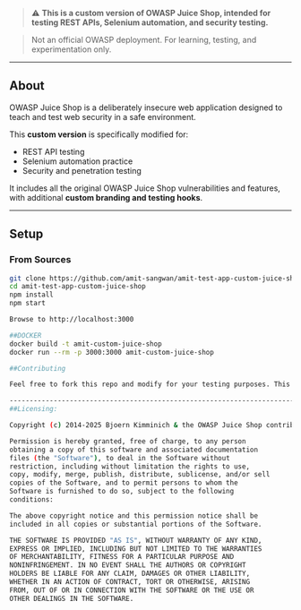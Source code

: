 
> ⚠️ **This is a custom version of OWASP Juice Shop, intended for testing REST APIs, Selenium automation, and security testing.**  

> Not an official OWASP deployment. For learning, testing, and experimentation only.


---

## About

OWASP Juice Shop is a deliberately insecure web application designed to teach and test web security in a safe environment.  

This **custom version** is specifically modified for:

- REST API testing  
- Selenium automation practice  
- Security and penetration testing  

It includes all the original OWASP Juice Shop vulnerabilities and features, with additional **custom branding and testing hooks**.

---

## Setup

### From Sources

```bash
git clone https://github.com/amit-sangwan/amit-test-app-custom-juice-shop.git
cd amit-test-app-custom-juice-shop
npm install
npm start

Browse to http://localhost:3000

##DOCKER
docker build -t amit-custom-juice-shop
docker run --rm -p 3000:3000 amit-custom-juice-shop

##Contributing

Feel free to fork this repo and modify for your testing purposes. This version is primarily for personal and team experimentation.

---------------------------------------------------------------------------------------------------------------------------------
##Licensing:

Copyright (c) 2014-2025 Bjoern Kimminich & the OWASP Juice Shop contributors

Permission is hereby granted, free of charge, to any person
obtaining a copy of this software and associated documentation
files (the "Software"), to deal in the Software without
restriction, including without limitation the rights to use,
copy, modify, merge, publish, distribute, sublicense, and/or sell
copies of the Software, and to permit persons to whom the
Software is furnished to do so, subject to the following
conditions:

The above copyright notice and this permission notice shall be
included in all copies or substantial portions of the Software.

THE SOFTWARE IS PROVIDED "AS IS", WITHOUT WARRANTY OF ANY KIND,
EXPRESS OR IMPLIED, INCLUDING BUT NOT LIMITED TO THE WARRANTIES
OF MERCHANTABILITY, FITNESS FOR A PARTICULAR PURPOSE AND
NONINFRINGEMENT. IN NO EVENT SHALL THE AUTHORS OR COPYRIGHT
HOLDERS BE LIABLE FOR ANY CLAIM, DAMAGES OR OTHER LIABILITY,
WHETHER IN AN ACTION OF CONTRACT, TORT OR OTHERWISE, ARISING
FROM, OUT OF OR IN CONNECTION WITH THE SOFTWARE OR THE USE OR
OTHER DEALINGS IN THE SOFTWARE.

